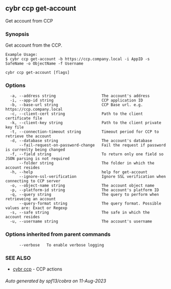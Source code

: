 ## cybr ccp get-account

Get account from CCP

### Synopsis

Get account from the CCP.


	Example Usage:
	$ cybr ccp get-account -b https://ccp.company.local -i AppID -s SafeName -o ObjectName -f Username

```
cybr ccp get-account [flags]
```

### Options

```
  -a, --address string                    The account's address
  -i, --app-id string                     CCP application ID
  -b, --base-url string                   CCP Base url. e.g. https://ccp.company.local
  -c, --client-cert string                Path to the client certificate file
  -k, --client-key string                 Path to the client private key file
  -t, --connection-timeout string         Timeout period for CCP to retrieve the account
  -d, --database string                   The account's database
      --fail-request-on-password-change   Fail the request if password is currenlty being changed
  -f, --field string                      To return only one field so JSON parsing is not required
      --folder string                     The folder in which the account resides
  -h, --help                              help for get-account
      --ignore-ssl-verification           Ignore SSL verification when connecting to CCP server
  -o, --object-name string                The account object name
  -p, --platform-id string                The account's platform ID
  -q, --query string                      The query to perform when retrieveing an account
      --query-format string               The query format. Possible values are: Exact or Regexp
  -s, --safe string                       The safe in which the account resides
  -u, --username string                   The account's username
```

### Options inherited from parent commands

```
      --verbose   To enable verbose logging
```

### SEE ALSO

* [cybr ccp](cybr_ccp.md)	 - CCP actions

###### Auto generated by spf13/cobra on 11-Aug-2023

